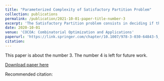 ```yaml
---
title: "Parameterized Complexity of Satisfactory Partition Problem"
collection: publications
permalink: /publication/2021-10-01-paper-title-number-3
excerpt: 'The Satisfactory Partition problem consists in deciding if the set of vertices of a given undirected graph can be partitioned into two nonempty parts such that each vertex has at least as many neighbours in its part as in the other part. This problem is known to be NP-complete. It was introduced by Gerber and Kobler and further studied by other authors. We enhance our understanding of the problem from the viewpoint of parameterized complexity.'
date: 2020-10-01
venue: 'COCOA: Combinatorial Optimization and Applications'
paperurl: 'https://link.springer.com/chapter/10.1007/978-3-030-64843-5_6'
citation: 
---
```

This paper is about the number 3. The number 4 is left for future work.

[Download paper here](https://link.springer.com/chapter/10.1007/978-3-030-64843-5_6)

Recommended citation: 
